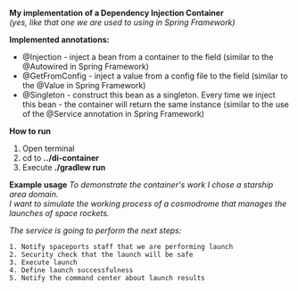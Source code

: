 **My implementation of a Dependency Injection Container** \
_(yes, like that one we are used to using in Spring Framework)_

**Implemented annotations:**
- @Injection - inject a bean from a container to the field (similar to the @Autowired in Spring Framework)
- @GetFromConfig - inject a value from a config file to the field (similar to the @Value in Spring Framework)
- @Singleton - construct this bean as a singleton. 
  Every time we inject this bean -  the container will return the same instance (similar to the use of the @Service annotation in Spring Framework)

**How to run**
1. Open terminal
2. cd to **../di-container**
2. Execute **./gradlew run**

**Example usage**
_To demonstrate the container's work I chose a starship area domain.\
I want to simulate the working process of a cosmodrome that manages the launches of space rockets._

_The service is going to perform the next steps:_ 

`1. Notify spaceports staff that we are performing launch` \
`2. Security check that the launch will be safe` \
`3. Execute launch` \
`4. Define launch successfulness` \
`5. Notify the command center about launch results` 
